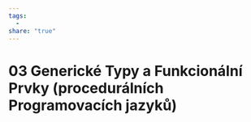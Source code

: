 ```yaml
---
tags:
  - 
share: "true"
---
```


# 03 Generické Typy a Funkcionální Prvky (procedurálních Programovacích jazyků)